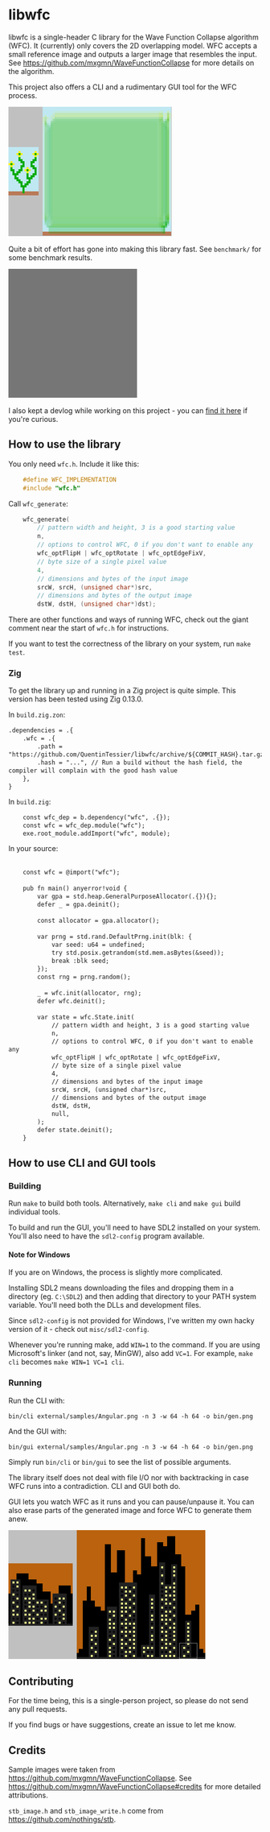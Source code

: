 # libwfc

libwfc is a single-header C library for the Wave Function Collapse algorithm (WFC). It (currently) only covers the 2D overlapping model. WFC accepts a small reference image and outputs a larger image that resembles the input. See https://github.com/mxgmn/WaveFunctionCollapse for more details on the algorithm.

This project also offers a CLI and a rudimentary GUI tool for the WFC process.

![Example run of WFC.](misc/flowers.gif)

Quite a bit of effort has gone into making this library fast. See `benchmark/` for some benchmark results.

![Example run with a 256x256 output.](misc/rooms.gif)

I also kept a devlog while working on this project - you can [find it here](https://www.vplesko.com/posts/wfc/devlog_0.html) if you're curious.

## How to use the library

You only need `wfc.h`. Include it like this:

```c
    #define WFC_IMPLEMENTATION
    #include "wfc.h"
```

Call `wfc_generate`:

```c
    wfc_generate(
        // pattern width and height, 3 is a good starting value
        n,
        // options to control WFC, 0 if you don't want to enable any
        wfc_optFlipH | wfc_optRotate | wfc_optEdgeFixV,
        // byte size of a single pixel value
        4,
        // dimensions and bytes of the input image
        srcW, srcH, (unsigned char*)src,
        // dimensions and bytes of the output image
        dstW, dstH, (unsigned char*)dst);
```

There are other functions and ways of running WFC, check out the giant comment near the start of `wfc.h` for instructions.

If you want to test the correctness of the library on your system, run `make test`.

### Zig

To get the library up and running in a Zig project is quite simple.
This version has been tested using Zig 0.13.0.

In `build.zig.zon`:

```zig
.dependencies = .{
    .wfc = .{
        .path = "https://github.com/QuentinTessier/libwfc/archive/${COMMIT_HASH}.tar.gz",
        .hash = "...", // Run a build without the hash field, the compiler will complain with the good hash value
    },
}
```

In `build.zig`:
```zig
    const wfc_dep = b.dependency("wfc", .{});
    const wfc = wfc_dep.module("wfc");
    exe.root_module.addImport("wfc", module);
```

In your source:
```zig

    const wfc = @import("wfc");

    pub fn main() anyerror!void {
        var gpa = std.heap.GeneralPurposeAllocator(.{}){};
        defer _ = gpa.deinit();

        const allocator = gpa.allocator();

        var prng = std.rand.DefaultPrng.init(blk: {
            var seed: u64 = undefined;
            try std.posix.getrandom(std.mem.asBytes(&seed));
            break :blk seed;
        });
        const rng = prng.random();

        _ = wfc.init(allocator, rng);
        defer wfc.deinit();

        var state = wfc.State.init(
            // pattern width and height, 3 is a good starting value
            n,
            // options to control WFC, 0 if you don't want to enable any
            wfc_optFlipH | wfc_optRotate | wfc_optEdgeFixV,
            // byte size of a single pixel value
            4,
            // dimensions and bytes of the input image
            srcW, srcH, (unsigned char*)src,
            // dimensions and bytes of the output image
            dstW, dstH,
            null,
        );
        defer state.deinit();
    }

```

## How to use CLI and GUI tools

### Building

Run `make` to build both tools. Alternatively, `make cli` and `make gui` build individual tools.

To build and run the GUI, you'll need to have SDL2 installed on your system. You'll also need to have the `sdl2-config` program available.

#### Note for Windows

If you are on Windows, the process is slightly more complicated.

Installing SDL2 means downloading the files and dropping them in a directory (eg. `C:\SDL2`) and then adding that directory to your PATH system variable. You'll need both the DLLs and development files.

Since `sdl2-config` is not provided for Windows, I've written my own hacky version of it - check out `misc/sdl2-config`.

Whenever you're running make, add `WIN=1` to the command. If you are using Microsoft's linker (and not, say, MinGW), also add `VC=1`. For example, `make cli` becomes `make WIN=1 VC=1 cli`.

### Running

Run the CLI with:

```
bin/cli external/samples/Angular.png -n 3 -w 64 -h 64 -o bin/gen.png
```

And the GUI with:

```
bin/gui external/samples/Angular.png -n 3 -w 64 -h 64 -o bin/gen.png
```

Simply run `bin/cli` or `bin/gui` to see the list of possible arguments.

The library itself does not deal with file I/O nor with backtracking in case WFC runs into a contradiction. CLI and GUI both do.

GUI lets you watch WFC as it runs and you can pause/unpause it. You can also erase parts of the generated image and force WFC to generate them anew.

![Example of erasing parts of image and generating again.](misc/erase.gif)

## Contributing

For the time being, this is a single-person project, so please do not send any pull requests.

If you find bugs or have suggestions, create an issue to let me know.

## Credits

Sample images were taken from https://github.com/mxgmn/WaveFunctionCollapse. See https://github.com/mxgmn/WaveFunctionCollapse#credits for more detailed attributions.

`stb_image.h` and `stb_image_write.h` come from https://github.com/nothings/stb.